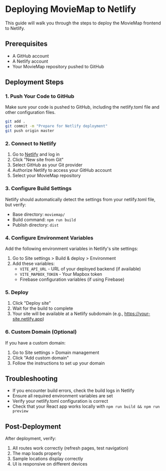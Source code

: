 # Deploying MovieMap to Netlify

This guide will walk you through the steps to deploy the MovieMap frontend to Netlify.

## Prerequisites

- A GitHub account
- A Netlify account
- Your MovieMap repository pushed to GitHub

## Deployment Steps

### 1. Push Your Code to GitHub

Make sure your code is pushed to GitHub, including the netlify.toml file and other configuration files.

```bash
git add .
git commit -m "Prepare for Netlify deployment"
git push origin master
```

### 2. Connect to Netlify

1. Go to [Netlify](https://app.netlify.com/) and log in
2. Click "New site from Git"
3. Select GitHub as your Git provider
4. Authorize Netlify to access your GitHub account
5. Select your MovieMap repository

### 3. Configure Build Settings

Netlify should automatically detect the settings from your netlify.toml file, but verify:

- Base directory: `moviemap/`
- Build command: `npm run build`
- Publish directory: `dist`

### 4. Configure Environment Variables

Add the following environment variables in Netlify's site settings:

1. Go to Site settings > Build & deploy > Environment
2. Add these variables:
   - `VITE_API_URL` - URL of your deployed backend (if available)
   - `VITE_MAPBOX_TOKEN` - Your Mapbox token
   - Firebase configuration variables (if using Firebase)

### 5. Deploy

1. Click "Deploy site"
2. Wait for the build to complete
3. Your site will be available at a Netlify subdomain (e.g., https://your-site.netlify.app)

### 6. Custom Domain (Optional)

If you have a custom domain:

1. Go to Site settings > Domain management
2. Click "Add custom domain"
3. Follow the instructions to set up your domain

## Troubleshooting

- If you encounter build errors, check the build logs in Netlify
- Ensure all required environment variables are set
- Verify your netlify.toml configuration is correct
- Check that your React app works locally with `npm run build && npm run preview`

## Post-Deployment

After deployment, verify:

1. All routes work correctly (refresh pages, test navigation)
2. The map loads properly 
3. Sample locations display correctly
4. UI is responsive on different devices